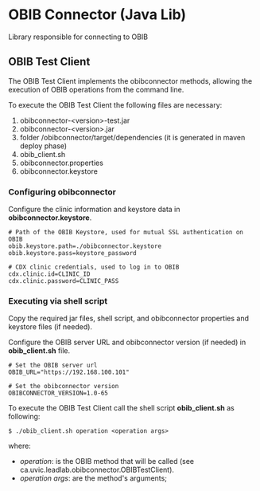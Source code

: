 # OBIB Connector (Java Lib)

Library responsible for connecting to OBIB

## OBIB Test Client

The OBIB Test Client implements the obibconnector methods, allowing the execution of OBIB operations from the command line.

To execute the OBIB Test Client the following files are necessary:
1. obibconnector-\<version>-test.jar
2. obibconnector-\<version>.jar
3. folder /obibconnector/target/dependencies (it is generated in maven deploy phase)
4. obib_client.sh
5. obibconnector.properties
6. obibconnector.keystore

### Configuring obibconnector

Configure the clinic information and keystore data in **obibconnector.keystore**.

```
# Path of the OBIB Keystore, used for mutual SSL authentication on OBIB
obib.keystore.path=./obibconnector.keystore
obib.keystore.pass=keystore_password

# CDX clinic credentials, used to log in to OBIB
cdx.clinic.id=CLINIC_ID
cdx.clinic.password=CLINIC_PASS
```

### Executing via shell script

Copy the required jar files, shell script, and obibconnector properties and keystore files (if needed).

Configure the OBIB server URL and obibconnector version (if needed) in **obib_client.sh** file.

```
# Set the OBIB server url
OBIB_URL="https://192.168.100.101"

# Set the obibconnector version
OBIBCONNECTOR_VERSION=1.0-65
```

To execute the OBIB Test Client call the shell script **obib_client.sh** as following:

```
$ ./obib_client.sh operation <operation args>
```

where:
- *operation*: is the OBIB method that will be called (see ca.uvic.leadlab.obibconnector.OBIBTestClient).
- *operation args*: are the method's arguments;
